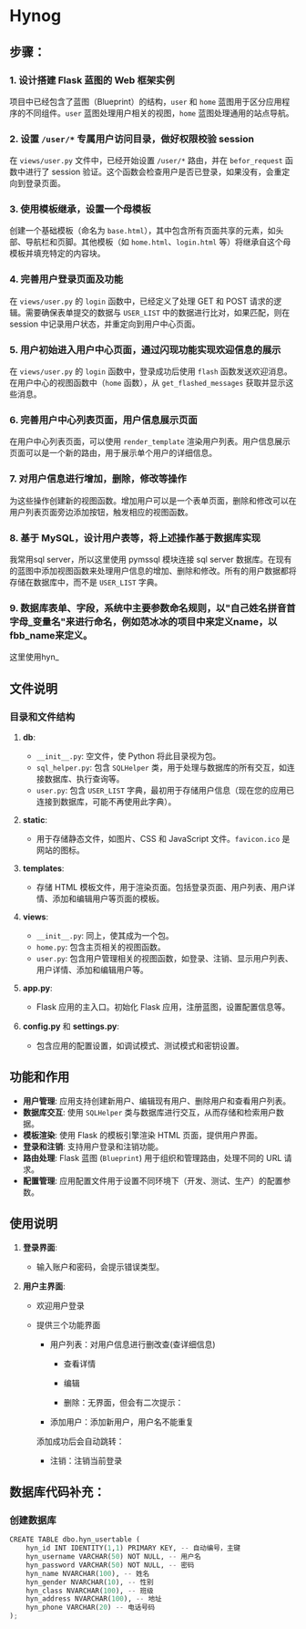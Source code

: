 # Hynog
## 步骤：

### 1. 设计搭建 Flask 蓝图的 Web 框架实例
项目中已经包含了蓝图（Blueprint）的结构，`user` 和 `home` 蓝图用于区分应用程序的不同组件。`user` 蓝图处理用户相关的视图，`home` 蓝图处理通用的站点导航。

### 2. 设置 `/user/*` 专属用户访问目录，做好权限校验 session
在 `views/user.py` 文件中，已经开始设置 `/user/*` 路由，并在 `befor_request` 函数中进行了 session 验证。这个函数会检查用户是否已登录，如果没有，会重定向到登录页面。

### 3. 使用模板继承，设置一个母模板
创建一个基础模板（命名为 `base.html`），其中包含所有页面共享的元素，如头部、导航栏和页脚。其他模板（如 `home.html`、`login.html` 等）将继承自这个母模板并填充特定的内容块。

### 4. 完善用户登录页面及功能
在 `views/user.py` 的 `login` 函数中，已经定义了处理 GET 和 POST 请求的逻辑。需要确保表单提交的数据与 `USER_LIST` 中的数据进行比对，如果匹配，则在 session 中记录用户状态，并重定向到用户中心页面。

### 5. 用户初始进入用户中心页面，通过闪现功能实现欢迎信息的展示
在 `views/user.py` 的 `login` 函数中，登录成功后使用 `flash` 函数发送欢迎消息。在用户中心的视图函数中（`home` 函数），从 `get_flashed_messages` 获取并显示这些消息。

### 6. 完善用户中心列表页面，用户信息展示页面
在用户中心列表页面，可以使用 `render_template` 渲染用户列表。用户信息展示页面可以是一个新的路由，用于展示单个用户的详细信息。

### 7. 对用户信息进行增加，删除，修改等操作
为这些操作创建新的视图函数。增加用户可以是一个表单页面，删除和修改可以在用户列表页面旁边添加按钮，触发相应的视图函数。

### 8. 基于 MySQL，设计用户表等，将上述操作基于数据库实现
我常用sql server，所以这里使用 pymssql 模块连接 sql server 数据库。在现有的蓝图中添加视图函数来处理用户信息的增加、删除和修改。所有的用户数据都将存储在数据库中，而不是 `USER_LIST` 字典。

### 9. 数据库表单、字段，系统中主要参数命名规则，以"自己姓名拼音首字母_变量名"来进行命名，例如范冰冰的项目中来定义name，以fbb_name来定义。
这里使用hyn_

## 文件说明

### 目录和文件结构

1. **db**:
   - `__init__.py`: 空文件，使 Python 将此目录视为包。
   - `sql_helper.py`: 包含 `SQLHelper` 类，用于处理与数据库的所有交互，如连接数据库、执行查询等。
   - `user.py`: 包含 `USER_LIST` 字典，最初用于存储用户信息（现在您的应用已连接到数据库，可能不再使用此字典）。

2. **static**:
   - 用于存储静态文件，如图片、CSS 和 JavaScript 文件。`favicon.ico` 是网站的图标。

3. **templates**:
   - 存储 HTML 模板文件，用于渲染页面。包括登录页面、用户列表、用户详情、添加和编辑用户等页面的模板。

4. **views**:
   - `__init__.py`: 同上，使其成为一个包。
   - `home.py`: 包含主页相关的视图函数。
   - `user.py`: 包含用户管理相关的视图函数，如登录、注销、显示用户列表、用户详情、添加和编辑用户等。

5. **app.py**:
   - Flask 应用的主入口。初始化 Flask 应用，注册蓝图，设置配置信息等。

6. **config.py** 和 **settings.py**:
   - 包含应用的配置设置，如调试模式、测试模式和密钥设置。

## 功能和作用

- **用户管理**: 应用支持创建新用户、编辑现有用户、删除用户和查看用户列表。
- **数据库交互**: 使用 `SQLHelper` 类与数据库进行交互，从而存储和检索用户数据。
- **模板渲染**: 使用 Flask 的模板引擎渲染 HTML 页面，提供用户界面。
- **登录和注销**: 支持用户登录和注销功能。
- **路由处理**: Flask 蓝图 (`Blueprint`) 用于组织和管理路由，处理不同的 URL 请求。
- **配置管理**: 应用配置文件用于设置不同环境下（开发、测试、生产）的配置参数。

## 使用说明
1. **登录界面**:
   - 输入账户和密码，会提示错误类型。
   

2. **用户主界面**:
   - 欢迎用户登录
    


   - 提供三个功能界面
        - 用户列表：对用户信息进行删改查(查详细信息)
        
            - 查看详情
            
            - 编辑
            
            - 删除：无界面，但会有二次提示：
            

        - 添加用户：添加新用户，用户名不能重复
        
        
        添加成功后会自动跳转：
        

        - 注销：注销当前登录
        

## 数据库代码补充：

### 创建数据库
```python
CREATE TABLE dbo.hyn_usertable (
    hyn_id INT IDENTITY(1,1) PRIMARY KEY, -- 自动编号，主键
    hyn_username VARCHAR(50) NOT NULL, -- 用户名
    hyn_password VARCHAR(50) NOT NULL, -- 密码
    hyn_name NVARCHAR(100), -- 姓名
    hyn_gender NVARCHAR(10), -- 性别
    hyn_class NVARCHAR(100), -- 班级
    hyn_address NVARCHAR(100), -- 地址
    hyn_phone VARCHAR(20) -- 电话号码
);
```
